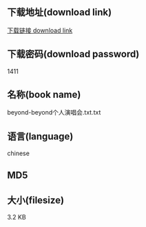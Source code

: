 ## 下载地址(download link)
[下载链接 download link](https://voluble-croquembouche-d321dc.netlify.app/?s=beyond-beyond%E4%B8%AA%E4%BA%BA%E6%BC%94%E5%94%B1%E4%BC%9A.txt)

## 下载密码(download password)
1411

## 名称(book name)
beyond-beyond个人演唱会.txt.txt

## 语言(language)
chinese

## MD5


## 大小(filesize)
3.2 KB
